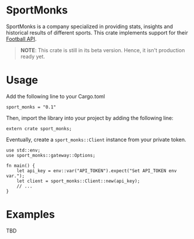 # SportMonks

SportMonks is a company specialized in providing stats, insights and historical results of different sports. This crate implements support for their [Football API](https://www.sportmonks.com/docs/football/2.0/prologue/a/introduction/94).

> **NOTE**: This crate is still in its beta version. Hence, it isn't production ready yet.

# Usage

Add the following line to your Cargo.toml

```
sport_monks = "0.1"
```

Then, import the library into your project by adding the following line:

```
extern crate sport_monks;
```

Eventually, create a `sport_monks::Client` instance from your private token.

```
use std::env;
use sport_monks::gateway::Options;

fn main() {
    let api_key = env::var("API_TOKEN").expect("Set API_TOKEN env var.");
    let client = sport_monks::Client::new(api_key);
    // ...
}
```

# Examples

TBD
 









